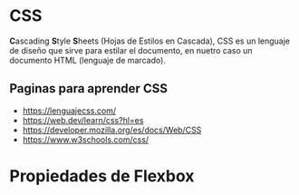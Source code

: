 # CSS

**C**ascading **S**tyle **S**heets (Hojas de Estilos en Cascada), CSS es un lenguaje de diseño que sirve para estilar el documento, en nuetro caso un documento HTML (lenguaje de marcado).

## Paginas para aprender CSS

- https://lenguajecss.com/
- https://web.dev/learn/css?hl=es
- https://developer.mozilla.org/es/docs/Web/CSS
- https://www.w3schools.com/css/


# Propiedades de Flexbox
